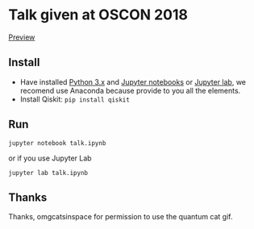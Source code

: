 # Talk given at OSCON 2018

[Preview](https://github.com/Qiskit/presentations/blob/master/2018-07-19_oscon_gambetta/talk.ipynb)

## Install

- Have installed [Python 3.x](https://www.python.org/downloads/) and
[Jupyter notebooks](http://jupyter.org) or
[Jupyter lab](https://github.com/jupyterlab/jupyterlab), we recomend use
Anaconda because provide to you all the elements.
- Install Qiskit: `pip install qiskit`

## Run

```
jupyter notebook talk.ipynb
```

or if you use Jupyter Lab

```
jupyter lab talk.ipynb
```

## Thanks

Thanks, omgcatsinspace for permission to use the quantum cat gif. 
